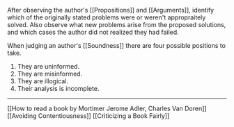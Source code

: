After observing the author's [[Propositions]] and [[Arguments]], identify which of the originally stated problems were or weren't appropraitely solved. Also observe what new problems arise from the proposed solutions, and which cases the author did not realized they had failed.

When judging an author's [[Soundness]] there are four possible positions to take.
1. They are uninformed.
2. They are misinformed.
3. They are illogical.
4. Their analysis is incomplete. 

---
[[How to read a book by Mortimer Jerome Adler, Charles Van Doren]]
[[Avoiding Contentiousness]]
[[Criticizing a Book Fairly]]